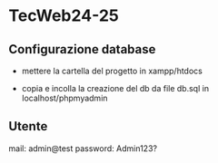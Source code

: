 # TecWeb24-25

## Configurazione database

- mettere la cartella del progetto in xampp/htdocs

- copia e incolla la creazione del db da file db.sql in localhost/phpmyadmin

## Utente
mail:     admin@test
password: Admin123?